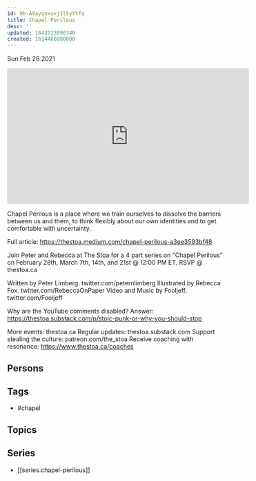 ```yaml
---
id: 9b-A9ayqnxuxj1l5yYtfq
title: Chapel Perilous
desc: ''
updated: 1643723096346
created: 1614466800000
---
```





Sun Feb 28 2021

<iframe width="560" height="315" src="https://www.youtube.com/embed/ni3YxIhuT5A" title="Chapel Perilous" frameborder="0" allow="accelerometer; autoplay; clipboard-write; encrypted-media; gyroscope; picture-in-picture" allowfullscreen ></iframe>

Chapel Perilous is a place where we train ourselves to dissolve the barriers between us and them, to think flexibly about our own identities and to get comfortable with uncertainty. 

Full article: https://thestoa.medium.com/chapel-perilous-a3ee3593bf48

Join Peter and Rebecca at The Stoa for a 4 part series on "Chapel Perilous" on February 28th, March 7th, 14th, and 21st @ 12:00 PM ET. RSVP @ thestoa.ca 

Written by Peter Limberg. twitter.com/peternlimberg
Illustrated by Rebecca Fox. twitter.com/RebeccaOnPaper 
Video and Music by Fooljeff. twitter.com/Fooljeff

Why are the YouTube comments disabled? Answer: https://thestoa.substack.com/p/stoic-punk-or-why-you-should-stop

More events: thestoa.ca
Regular updates: thestoa.substack.com
Support stealing the culture: patreon.com/the_stoa
Receive coaching with resonance: https://www.thestoa.ca/coaches

## Persons



## Tags

- #chapel

## Topics



## Series

- [[series.chapel-perilous]]


